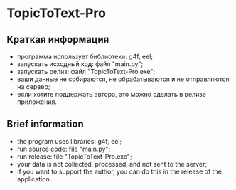# TopicToText-Pro

## Краткая информация
- программа использует библиотеки: g4f, eel;
- запускать исходный код: файл "main.py";
- запускать релиз: файл "TopicToText-Pro.exe";
- ваши данные не собираются, не обрабатываются и не отправляются на сервер;
- если хотите поддержать автора, это можно сделать в релизе приложения.

## Brief information
- the program uses libraries: g4f, eel;
- run source code: file "main.py";
- run release: file "TopicToText-Pro.exe";
- your data is not collected, processed, and not sent to the server;
- if you want to support the author, you can do this in the release of the application.
